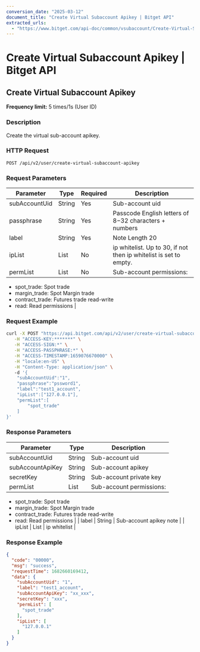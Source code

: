 ```yaml
---
conversion_date: "2025-03-12"
document_title: "Create Virtual Subaccount Apikey | Bitget API"
extracted_urls:
  - "https://www.bitget.com/api-doc/common/vsubaccount/Create-Virtual-Subaccount-ApiKey"
---
```


# Create Virtual Subaccount Apikey | Bitget API

## Create Virtual Subaccount Apikey

**Frequency limit:** 5 times/1s (User ID)

### Description
Create the virtual sub-account apikey.

### HTTP Request
```
POST /api/v2/user/create-virtual-subaccount-apikey
```

### Request Parameters
| Parameter       | Type           | Required | Description                                                                 |
|----------------|----------------|----------|-----------------------------------------------------------------------------|
| subAccountUid  | String         | Yes      | Sub-account uid                                                            |
| passphrase     | String         | Yes      | Passcode English letters of 8−32 characters + numbers                      |
| label          | String         | Yes      | Note Length 20                                                             |
| ipList         | List<String>   | No       | ip whitelist. Up to 30, if not then ip whitelist is set to empty.         |
| permList       | List           | No       | Sub-account permissions:  
- spot_trade: Spot trade  
- margin_trade: Spot Margin trade  
- contract_trade: Futures trade read-write  
- read: Read permissions |

### Request Example
```bash
curl -X POST "https://api.bitget.com/api/v2/user/create-virtual-subaccount-apikey" \
   -H "ACCESS-KEY:*******" \
   -H "ACCESS-SIGN:*" \
   -H "ACCESS-PASSPHRASE:*" \
   -H "ACCESS-TIMESTAMP:1659076670000" \
   -H "locale:en-US" \
   -H "Content-Type: application/json" \  
   -d '{
    "subAccountUid":"1",
    "passphrase":"pssword1",
    "label":"test1_account",
    "ipList":["127.0.0.1"],
    "permList":[
        "spot_trade"
    ]
}'
```

### Response Parameters
| Parameter         | Type    | Description                                     |
|------------------|---------|-------------------------------------------------|
| subAccountUid     | String  | Sub-account uid                                 |
| subAccountApiKey  | String  | Sub-account apikey                              |
| secretKey         | String  | Sub-account private key                         |
| permList          | List    | Sub-account permissions:  
- spot_trade: Spot trade  
- margin_trade: Spot Margin trade  
- contract_trade: Futures trade read-write  
- read: Read permissions |
| label             | String  | Sub-account apikey note                         |
| ipList            | List    | ip whitelist                                    |

### Response Example
```json
{
  "code": "00000",
  "msg": "success",
  "requestTime": 1682660169412,
  "data": {
    "subAccountUid": "1",
    "label": "test1_account",
    "subAccountApiKey": "xx_xxx",
    "secretKey": "xxx",
    "permList": [
      "spot_trade"
    ],
    "ipList": [
      "127.0.0.1"
    ]
  }
}
```